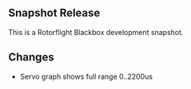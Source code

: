 ## Snapshot Release

This is a Rotorflight Blackbox development snapshot.


## Changes

- Servo graph shows full range 0..2200us
